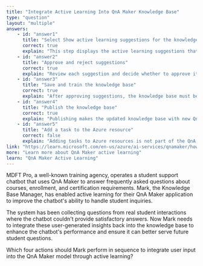 ```yaml
---
title: "Integrate Active Learning Into QnA Maker Knowledge Base"
type: "question"
layout: "multiple"
answers:
    - id: "answer1"
      title: "Select Show active learning suggestions for the knowledge base"
      correct: true
      explain: "This step displays the active learning suggestions that have been collected from user interactions, showing questions that users asked but didn't receive satisfactory answers to."
    - id: "answer2"
      title: "Approve and reject suggestions"
      correct: true
      explain: "Review each suggestion and decide whether to approve it as a new QnA pair or reject it if it's not suitable for the knowledge base."
    - id: "answer3"
      title: "Save and train the knowledge base"
      correct: true
      explain: "After approving suggestions, the knowledge base must be saved and retrained to incorporate the new question-answer pairs into the model."
    - id: "answer4"
      title: "Publish the knowledge base"
      correct: true
      explain: "Publishing makes the updated knowledge base with new QnA pairs available to the live chatbot for student interactions."
    - id: "answer5"
      title: "Add a task to the Azure resource"
      correct: false
      explain: "Adding tasks to Azure resources is not part of the QnA Maker active learning integration process."
link: "https://learn.microsoft.com/en-us/azure/ai-services/qnamaker/how-to/improve-knowledge-base"
more: "Learn more about QnA Maker active learning"
learn: "QnA Maker Active Learning"
---
```


MDFT Pro, a well-known training agency, operates a student support chatbot that uses QnA Maker to answer frequently asked questions about courses, enrollment, and certification requirements. Mark, the Knowledge Base Manager, has enabled active learning for their QnA Maker application to improve the chatbot's ability to handle student inquiries. 

The system has been collecting questions from real student interactions where the chatbot couldn't provide satisfactory answers. Now Mark needs to integrate these user-generated insights back into the knowledge base to enhance the chatbot's performance and ensure it can better serve future student questions.

Which four actions should Mark perform in sequence to integrate user input into the QnA Maker model through active learning?
